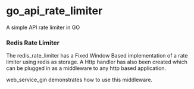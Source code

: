 # go_api_rate_limiter
A simple API rate limiter in GO

### Redis Rate Limiter

The redis_rate_limiter has a Fixed Window Based implementation of a rate limiter using redis as storage. A Http handler has also been created which can be plugged in as a middleware to any http based application.

web_service_gin demonstrates how to use this middleware.
